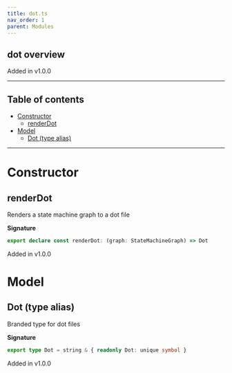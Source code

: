 ```yaml
---
title: dot.ts
nav_order: 1
parent: Modules
---
```


## dot overview

Added in v1.0.0

---

<h2 class="text-delta">Table of contents</h2>

- [Constructor](#constructor)
  - [renderDot](#renderdot)
- [Model](#model)
  - [Dot (type alias)](#dot-type-alias)

---

# Constructor

## renderDot

Renders a state machine graph to a dot file

**Signature**

```ts
export declare const renderDot: (graph: StateMachineGraph) => Dot
```

Added in v1.0.0

# Model

## Dot (type alias)

Branded type for dot files

**Signature**

```ts
export type Dot = string & { readonly Dot: unique symbol }
```

Added in v1.0.0
